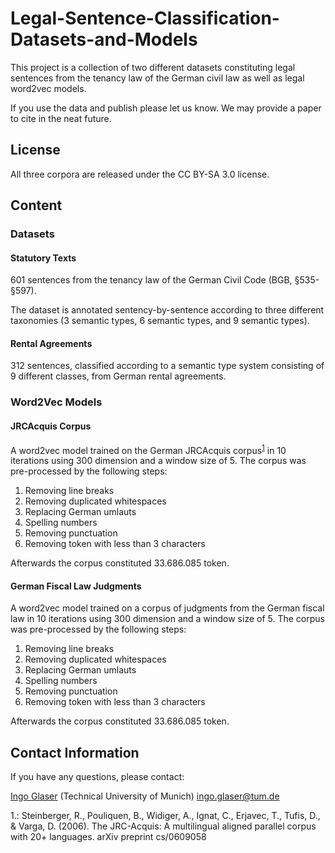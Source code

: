 # Legal-Sentence-Classification-Datasets-and-Models
This project is a collection of two different datasets constituting legal sentences from the tenancy law of the German civil law as well as legal word2vec models.

If you use the data and publish please let us know. We may provide a paper to cite in the neat future.

## License
All three corpora are released under the CC BY-SA 3.0 license.

## Content

### Datasets

#### Statutory Texts
601 sentences from the tenancy law of the German Civil Code (BGB, §535-§597).

The dataset is annotated sentency-by-sentence according to three different taxonomies (3 semantic types, 6 semantic types, and 9 semantic types).

#### Rental Agreements
312 sentences, classified according to a semantic type system consisting of 9 different classes, from German rental agreements.

### Word2Vec Models

#### JRCAcquis Corpus
A word2vec model trained on the German JRCAcquis corpus<sup>[1](#citation1)</sup> in 10 iterations using 300 dimension and a window size of 5. The corpus was pre-processed by the following steps:

1. Removing line breaks
1. Removing duplicated whitespaces
1. Replacing German umlauts
1. Spelling numbers
1. Removing punctuation
1. Removing token with less than 3 characters


Afterwards the corpus constituted 33.686.085 token.

#### German Fiscal Law Judgments
A word2vec model trained on a corpus of judgments from the German fiscal law in 10 iterations using 300 dimension and a window size of 5. The corpus was pre-processed by the following steps:

1. Removing line breaks
1. Removing duplicated whitespaces
1. Replacing German umlauts
1. Spelling numbers
1. Removing punctuation
1. Removing token with less than 3 characters


Afterwards the corpus constituted 33.686.085 token.

## Contact Information
If you have any questions, please contact:

[Ingo Glaser](https://wwwmatthes.in.tum.de/pages/5uj7ccpr2wvr/Ingo-Glaser) (Technical University of Munich) ingo.glaser@tum.de


<a name="citation1">1.</a>: Steinberger, R., Pouliquen, B., Widiger, A., Ignat, C., Erjavec, T., Tufis, D., & Varga, D. (2006). The JRC-Acquis: A multilingual aligned parallel corpus with 20+ languages. arXiv preprint cs/0609058

